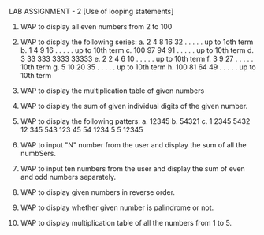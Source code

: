 LAB ASSIGNMENT - 2 [Use of looping statements]
1. WAP to display all even numbers from 2 to 100
2. WAP to display the following series:
a. 2 4 8 16 32 . . . . . up to 1oth term
b. 1 4 9 16 . . . . . up to 10th term
c. 100 97 94 91 . . . . . up to 10th term
d. 3 33 333 3333 33333
e. 2 2 4 6 10 . . . . . up to 10th term
f. 3 9 27 . . . . . 10th term
g. 5 10 20 35 . . . . . up to 10th term
h. 100 81 64 49 . . . . . up to 10th term
3. WAP to display the multiplication table of given numbers
4. WAP to display the sum of given individual digits of the given number.
5. WAP to display the following patters:
a. 12345    b. 54321    c. 1
    2345       5432        12
     345       543         123
      45       54          1234
       5       5           12345

6. WAP to input "N" number from the user and display the sum of all the numbSers.
7. WAP to input ten numbers from the user and display the sum of even and odd numbers separately.
8. WAP to display given numbers in reverse order.
9. WAP to display whether given number is palindrome or not.
10. WAP to display multiplication table of all the numbers from 1 to 5.
